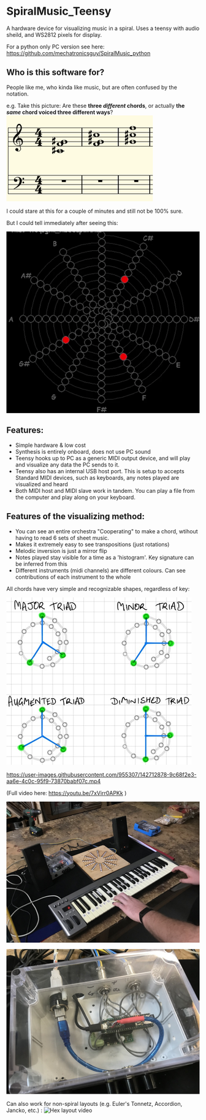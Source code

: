# SpiralMusic_Teensy
A hardware device for visualizing music in a spiral. Uses a teensy with audio sheild, and WS2812 pixels for display. 

For a python only PC version see here: https://github.com/mechatronicsguy/SpiralMusic_python

## Who is this software for?

People like me, who kinda like music, but are often confused by the notation. 

e.g. Take this picture: Are these **three *different* chords**, or actually **the *same* chord voiced three different ways**? 
![Musical notation](https://github.com/mechatronicsguy/SpiralMusic_Teensy/blob/main/pics/4tcqogmi_transposed_v01.png?raw=true)

I could stare at this for a couple of minutes and still not be 100% sure. 


But I could tell immediately after seeing this: 

![Same Musical notation in spiral GIF form](https://github.com/mechatronicsguy/SpiralMusic_Teensy/blob/main/pics/4tcqogmi%20animation%20full%20v01.gif?raw=true)

## Features: 
* Simple hardware & low cost
* Synthesis is entirely onboard, does not use PC sound
* Teensy hooks up to PC as a generic MIDI output device, and will play and visualize any data the PC sends to it. 
* Teensy also has an internal USB host port. This is setup to accepts Standard MIDI devices, such as keyboards, any notes played are visualized and heard
* Both MIDI host and MIDI slave work in tandem. You can play a file from the computer and play along on your keyboard. 


## Features of the visualizing method: 
* You can see an entire orchestra "Cooperating" to make a chord, wtihout having to read 6 sets of sheet music. 
* Makes it extremely easy to see transpositions (just rotations)
* Melodic inversion is just a mirror flip
* Notes played stay visible for a time as a 'histogram'. Key signature can be inferred from this
* Different instruments (midi channels) are different colours. Can see contributions of each instrument to the whole

All chords have very simple and recognizable shapes, regardless of key: 

![Chord shapes](https://github.com/mechatronicsguy/SpiralMusic_Teensy/blob/main/pics/Chord%20shapes%20small%20v01.jpg?raw=true)

https://user-images.githubusercontent.com/955307/142712878-9c68f2e3-aa6e-4c0c-95f9-73870babf07c.mp4


(Full video here: https://youtu.be/7xVirr0APKk )

![Setup on desk](https://github.com/mechatronicsguy/SpiralMusic_Teensy/blob/main/pics/Setup%20on%20desk%20v01.jpg?raw=true)

![Hardware overview](https://github.com/mechatronicsguy/SpiralMusic_Teensy/blob/main/pics/Hardware%20closeup%20v01.jpg?raw=true)

Can also work for non-spiral layouts (e.g. Euler's Tonnetz, Accordion, Jancko, etc.) :
![Hex layout video](https://github.com/mechatronicsguy/SpiralMusic_Teensy/blob/main/pics/hex%20layout%20video%20v01.gif?raw=true)



